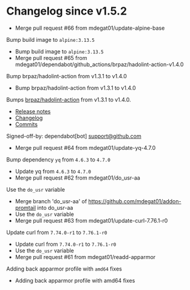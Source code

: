 # Changelog since v1.5.2
- Merge pull request #66 from mdegat01/update-alpine-base

Bump build image to `alpine:3.13.5` 
- Bump build image to `alpine:3.13.5` 
- Merge pull request #65 from mdegat01/dependabot/github_actions/brpaz/hadolint-action-v1.4.0

Bump brpaz/hadolint-action from v1.3.1 to v1.4.0 
- Bump brpaz/hadolint-action from v1.3.1 to v1.4.0

Bumps [brpaz/hadolint-action](https://github.com/brpaz/hadolint-action) from v1.3.1 to v1.4.0.
- [Release notes](https://github.com/brpaz/hadolint-action/releases)
- [Changelog](https://github.com/hadolint/hadolint-action/blob/master/.releaserc)
- [Commits](https://github.com/brpaz/hadolint-action/compare/v1.3.1...473e36ba306c199243ffe4f1e652a8b60a8fa296)

Signed-off-by: dependabot[bot] <support@github.com> 
- Merge pull request #64 from mdegat01/update-yq-4.7.0

Bump dependency `yq` from `4.6.3` to `4.7.0` 
- Update yq from `4.6.3` to `4.7.0` 
- Merge pull request #62 from mdegat01/do_usr-aa

Use the `do_usr` variable 
- Merge branch 'do_usr-aa' of https://github.com/mdegat01/addon-promtail into do_usr-aa 
- Use the `do_usr` variable 
- Merge pull request #63 from mdegat01/update-curl-7.76.1-r0

Update curl from `7.74.0-r1` to `7.76.1-r0` 
- Update curl from `7.74.0-r1` to `7.76.1-r0` 
- Use the `do_usr` variable 
- Merge pull request #61 from mdegat01/readd-apparmor

Adding back apparmor profile with `amd64` fixes 
- Adding back apparmor profile with amd64 fixes 

